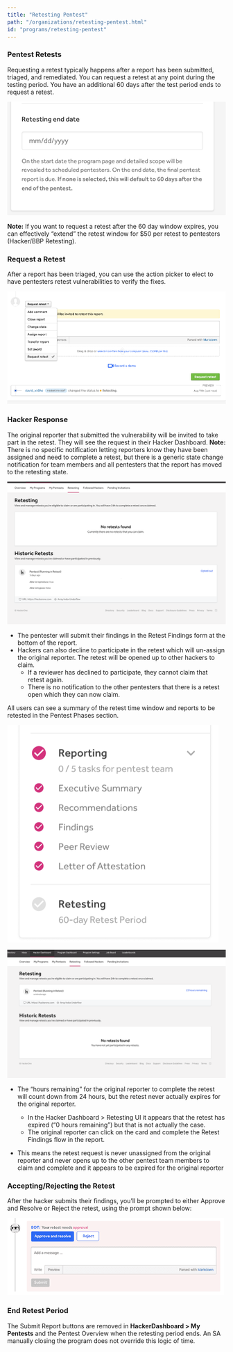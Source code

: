 ```yaml
---
title: "Retesting Pentest"
path: "/organizations/retesting-pentest.html"
id: "programs/retesting-pentest"
---
```

### Pentest Retests

Requesting a retest typically happens after a report has been submitted, triaged, and remediated. You can request a retest at any point during the testing period. You have an additional 60 days after the test period ends to request a retest.

![Retest end date](./images/retesting-pentest-1.png)


  **Note:** If you want to request a retest after the 60 day window expires, you can effectively “extend” the retest window for $50 per retest to pentesters (Hacker/BBP Retesting).

### Request a Retest

After a report has been triaged, you can use the action picker to elect to have pentesters retest vulnerabilities to verify the fixes.

![Request a retest](./images/retesting-pentest-2.png)


### Hacker Response
The original reporter that submitted the vulnerability will be invited to take part in the retest. They will see the request in their Hacker Dashboard.
  **Note:** There is no specific notification letting reporters know they have been assigned and need to complete a retest, but there is a generic state change notification for team members and all pentesters that the report has moved to the retesting state.

![Retesting right after retest requested](./images/retesting-pentest-3.png)


- The pentester will submit their findings in the Retest Findings form at the bottom of the report.
- Hackers can also decline to participate in the retest which will un-assign the original reporter. The retest will be opened up to other hackers to claim.
  - If a reviewer has declined to participate, they cannot claim that retest again.
  - There is no notification to the other pentesters that there is a retest open which they can now claim.

All users can see a summary of the retest time window and reports to be retested in the Pentest Phases section.

![Pentest phases](./images/retesting-pentest-4.png)


![Retesting if the original reporter declines the retest](./images/retesting-pentest-5.png)


- The “hours remaining” for the original reporter to complete the retest will count down from 24 hours, but the retest never actually expires for the original reporter.
  - In the Hacker Dashboard > Retesting UI it appears that the retest has expired (“0 hours remaining”) but that is not actually the case.
  - The original reporter can click on the card and complete the Retest Findings flow in the report.

- This means the retest request is never unassigned from the original reporter and never opens up to the other pentest team members to claim and complete and it appears to be expired for the original reporter

### Accepting/Rejecting the Retest

After the hacker submits their findings, you’ll be prompted to either Approve and Resolve or Reject the retest, using the prompt shown below:

![Accept/Reject prompt](./images/retesting-pentest-6.png)

### End Retest Period
The Submit Report buttons are removed in **HackerDashboard > My Pentests** and the Pentest Overview when the retesting period ends.
An SA manually closing the program does not override this logic of time.
